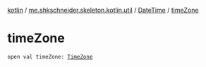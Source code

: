 [kotlin](../../index.md) / [me.shkschneider.skeleton.kotlin.util](../index.md) / [DateTime](index.md) / [timeZone](./time-zone.md)

# timeZone

`open val timeZone: `[`TimeZone`](https://docs.oracle.com/javase/6/docs/api/java/util/TimeZone.html)